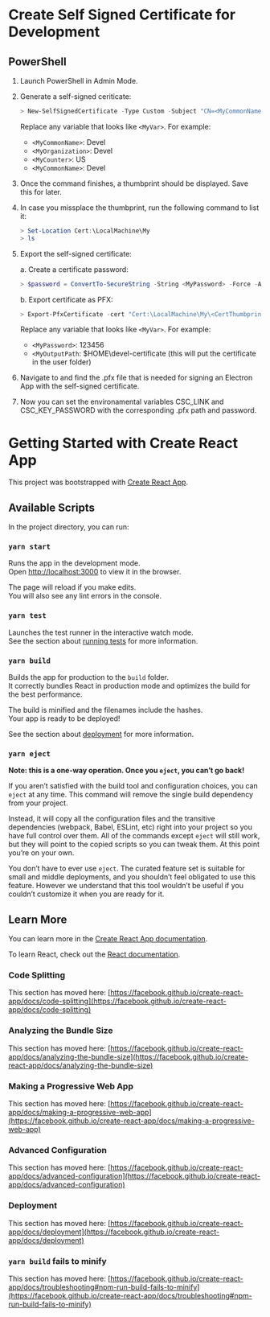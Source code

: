 # Create Self Signed Certificate for Development

## PowerShell
1. Launch PowerShell in Admin Mode.
2. Generate a self-signed ceriticate:
    ```PowerShell
    > New-SelfSignedCertificate -Type Custom -Subject "CN=<MyCommonName> O=<MyOrganization> C=<MyCountry>" -KeyUsage DigitalSignature -FriendlyName "<MyCommonName>" -CertStoreLocation "Cert:\LocalMachine\My" -TextExtension @("2.5.29.37={text}1.3.6.1.5.5.7.3.3", "2.5.29.19={text}")
    ```
    Replace any variable that looks like `<MyVar>`. For example:
    - `<MyCommonName>`: Devel
    - `<MyOrganization>`: Devel
    - `<MyCounter>`: US
    - `<MyCommonName>`: Devel
3. Once the command finishes, a thumbprint should be displayed. Save this for later.
4. In case you missplace the thumbprint, run the following command to list it:
    ```PowerShell
    > Set-Location Cert:\LocalMachine\My
    > ls
    ```
5. Export the self-signed certificate:
    
    a. Create a certificate password:
    ```PowerShell
    > $password = ConvertTo-SecureString -String <MyPassword> -Force -AsPlainText
    ```
    b. Export certificate as PFX:
    ```PowerShell
    > Export-PfxCertificate -cert "Cert:\LocalMachine\My\<CertThumbprint>" -FilePath <MyOutputPath>.pfx -Password $password
    ```
    Replace any variable that looks like `<MyVar>`. For example:
    - `<MyPassword>`: 123456
    - `<MyOutputPath`: $HOME\devel-certificate (this will put the certificate in the user folder)

6. Navigate to <MyOutputPath> and find the .pfx file that is needed for signing an Electron App with the self-signed certificate.

7. Now you can set the environamental variables CSC_LINK and CSC_KEY_PASSWORD with the corresponding .pfx path and password.


# Getting Started with Create React App

This project was bootstrapped with [Create React App](https://github.com/facebook/create-react-app).

## Available Scripts

In the project directory, you can run:

### `yarn start`

Runs the app in the development mode.\
Open [http://localhost:3000](http://localhost:3000) to view it in the browser.

The page will reload if you make edits.\
You will also see any lint errors in the console.

### `yarn test`

Launches the test runner in the interactive watch mode.\
See the section about [running tests](https://facebook.github.io/create-react-app/docs/running-tests) for more information.

### `yarn build`

Builds the app for production to the `build` folder.\
It correctly bundles React in production mode and optimizes the build for the best performance.

The build is minified and the filenames include the hashes.\
Your app is ready to be deployed!

See the section about [deployment](https://facebook.github.io/create-react-app/docs/deployment) for more information.

### `yarn eject`

**Note: this is a one-way operation. Once you `eject`, you can’t go back!**

If you aren’t satisfied with the build tool and configuration choices, you can `eject` at any time. This command will remove the single build dependency from your project.

Instead, it will copy all the configuration files and the transitive dependencies (webpack, Babel, ESLint, etc) right into your project so you have full control over them. All of the commands except `eject` will still work, but they will point to the copied scripts so you can tweak them. At this point you’re on your own.

You don’t have to ever use `eject`. The curated feature set is suitable for small and middle deployments, and you shouldn’t feel obligated to use this feature. However we understand that this tool wouldn’t be useful if you couldn’t customize it when you are ready for it.

## Learn More

You can learn more in the [Create React App documentation](https://facebook.github.io/create-react-app/docs/getting-started).

To learn React, check out the [React documentation](https://reactjs.org/).

### Code Splitting

This section has moved here: [https://facebook.github.io/create-react-app/docs/code-splitting](https://facebook.github.io/create-react-app/docs/code-splitting)

### Analyzing the Bundle Size

This section has moved here: [https://facebook.github.io/create-react-app/docs/analyzing-the-bundle-size](https://facebook.github.io/create-react-app/docs/analyzing-the-bundle-size)

### Making a Progressive Web App

This section has moved here: [https://facebook.github.io/create-react-app/docs/making-a-progressive-web-app](https://facebook.github.io/create-react-app/docs/making-a-progressive-web-app)

### Advanced Configuration

This section has moved here: [https://facebook.github.io/create-react-app/docs/advanced-configuration](https://facebook.github.io/create-react-app/docs/advanced-configuration)

### Deployment

This section has moved here: [https://facebook.github.io/create-react-app/docs/deployment](https://facebook.github.io/create-react-app/docs/deployment)

### `yarn build` fails to minify

This section has moved here: [https://facebook.github.io/create-react-app/docs/troubleshooting#npm-run-build-fails-to-minify](https://facebook.github.io/create-react-app/docs/troubleshooting#npm-run-build-fails-to-minify)
